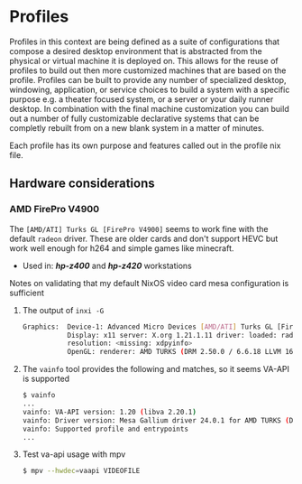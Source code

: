 # Profiles
Profiles in this context are being defined as a suite of configurations that compose a desired 
desktop environment that is abstracted from the physical or virtual machine it is deployed on. This 
allows for the reuse of profiles to build out then more customized machines that are based on the 
profile. Profiles can be built to provide any number of specialized desktop, windowing, application, 
or service choices to build a system with a specific purpose e.g. a theater focused system, or a 
server or your daily runner desktop. In combination with the final machine customization you can 
build out a number of fully customizable declarative systems that can be completly rebuilt from on a 
new blank system in a matter of minutes.

Each profile has its own purpose and features called out in the profile nix file.

## Hardware considerations

### AMD FirePro V4900
The `[AMD/ATI] Turks GL [FirePro V4900]` seems to work fine with the default `radeon` driver. These 
are older cards and don't support HEVC but work well enough for h264 and simple games like minecraft.

* Used in: ***hp-z400*** and ***hp-z420*** workstations

Notes on validating that my default NixOS video card mesa configuration is sufficient

1. The output of `inxi -G`
   ```bash
   Graphics:  Device-1: Advanced Micro Devices [AMD/ATI] Turks GL [FirePro V4900] driver: radeon v: kernel 
              Display: x11 server: X.org 1.21.1.11 driver: loaded: radeon note: n/a (using device driver) 
              resolution: <missing: xdpyinfo> 
              OpenGL: renderer: AMD TURKS (DRM 2.50.0 / 6.6.18 LLVM 16.0.6) v: 4.5 Mesa 24.0.1 
   ```
2. The `vainfo` tool provides the following and matches, so it seems VA-API is supported
   ```bash
   $ vainfo
   ...
   vainfo: VA-API version: 1.20 (libva 2.20.1)
   vainfo: Driver version: Mesa Gallium driver 24.0.1 for AMD TURKS (DRM 2.50.0 / 6.6.18, LLVM 16.0.6)
   vainfo: Supported profile and entrypoints
   ...
   ```
3. Test va-api usage with mpv
   ```bash
   $ mpv --hwdec=vaapi VIDEOFILE
   ```

<!-- 
vim: ts=2:sw=2:sts=2
-->
